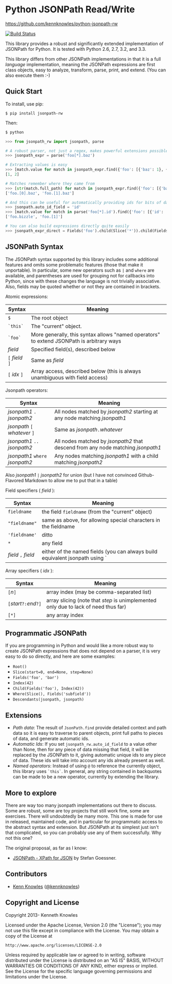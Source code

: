 Python JSONPath Read/Write
==========================

https://github.com/kennknowles/python-jsonpath-rw

[![Build Status](https://travis-ci.org/kennknowles/python-jsonpath-rw.png)](https://travis-ci.org/kennknowles/python-jsonpath-rw)

This library provides a robust and significantly extended implementation of JSONPath for Python.
It is tested with Python 2.6, 2.7, 3.2, and 3.3.

This library differs from other JSONPath implementations in that it
is a full _language_ implementation, meaning the JSONPath expressions 
are first class objects, easy to analyze, transform, parse, print, 
and extend. (You can also execute them :-)

Quick Start
-----------

To install, use pip:

```
$ pip install jsonpath-rw
```

Then:

```python
$ python

>>> from jsonpath_rw import jsonpath, parse

# A robust parser, not just a regex, makes powerful extensions possible
>>> jsonpath_expr = parse('foo[*].baz')

# Extracting values is easy
>>> [match.value for match in jsonpath_expr.find({'foo': [{'baz': 1}, {'baz': 2}]})]
[1, 2]

# Matches remember where they came from
>>> [str(match.full_path) for match in jsonpath_expr.find({'foo': [{'baz': 1}, {'baz': 2}]})]
['foo.[0].baz', 'foo.[1].baz']

# And this can be useful for automatically providing ids for bits of data that do not have them (currently a global switch)
>>> jsonpath.auto_id_field = 'id'
>>> [match.value for match in parse('foo[*].id').find({'foo': [{'id': 'bizzle'}, {'baz': 3}]})]
['foo.bizzle', 'foo.[1]']

# You can also build expressions directly quite easily 
>>> jsonpath_expr_direct = Fields('foo').child(Slice('*')).child(Fields('baz'))  # This is equivalent
```


JSONPath Syntax
---------------

The JSONPath syntax supported by this library includes some additional
features and omits some problematic features (those that make it unportable).
In particular, some new operators such as `|` and `where` are available, and parentheses
are used for grouping not for callbacks into Python, since with these changes
the language is not trivially associative. Also, fields may be quoted whether or 
not they are contained in brackets.

Atomic expressions:

Syntax                        | Meaning
------------------------------|-------------------
`$`                           | The root object
`` `this` ``                  | The "current" object.
`` `foo` ``                   | More generally, this syntax allows "named operators" to extend JSONPath is arbitrary ways
_field_                       | Specified field(s), described below
`[` _field_ `]`               | Same as _field_
`[` _idx_ `]`                 | Array access, described below (this is always unambiguous with field access)

Jsonpath operators:

Syntax                                 | Meaning
---------------------------------------|---------------------------------------------------------------------
_jsonpath1_ `.` _jsonpath2_            | All nodes matched by _jsonpath2_ starting at any node matching _jsonpath1_
_jsonpath_ `[` _whatever_ `]`          | Same as _jsonpath_`.`_whatever_
_jsonpath1_ `..`	 _jsonpath2_       | All nodes matched by _jsonpath2_ that descend from any node matching _jsonpath1_
_jsonpath1_ `where` _jsonpath2_        | Any nodes matching _jsonpath1_ with a child matching _jsonpath2_

Also _jsonpath1_ `|` _jsonpath2_ for union (but I have not convinced Github-Flavored Markdown to allow
me to put that in a table)

Field specifiers ( _field_ ):

Syntax                      | Meaning
----------------------------|----------------------------------------
`fieldname`                 | the field `fieldname` (from the "current" object)
`"fieldname"`               | same as above, for allowing special characters in the fieldname
`'fieldname'`               | ditto
`*`	                        | any field
_field_ `,` _field_         | either of the named fields (you can always build equivalent jsonpath using `|`)

Array specifiers ( _idx_ ):

Syntax                                 | Meaning
---------------------------------------|----------------------------------------
 `[`_n_`]`                             | array index (may be comma-separated list)
 `[`_start_`?:`_end_`?]`               | array slicing (note that _step_ is unimplemented only due to lack of need thus far)
 `[*]`                                 | any array index


Programmatic JSONPath
---------------------

If you are programming in Python and would like a more robust way to create JSONPath
expressions that does not depend on a parser, it is very easy to do so directly, 
and here are some examples:

 - `Root()`
 - `Slice(start=0, end=None, step=None)`
 - `Fields('foo', 'bar')`
 - `Index(42)`
 - `Child(Fields('foo'), Index(42))`
 - `Where(Slice(), Fields('subfield'))`
 - `Descendants(jsonpath, jsonpath)`


Extensions
----------

 - _Path data_: The result of `JsonPath.find` provide detailed context and path
   data so it is easy to traverse to parent objects, print full paths to pieces
   of data, and generate automatic ids.
 - _Automatic Ids_: If you set `jsonpath_rw.auto_id_field` to a value other than 
   None, then for any piece of data missing that field, it will be replaced by 
   the JSONPath to it, giving automatic unique ids to any piece of data. These ids will
   take into account any ids already present as well.
 - _Named operators_: Instead of using `@` to reference the currently object, this library
   uses `` `this` ``. In general, any string contained in backquotes can be made to be
   a new operator, currently by extending the library.


More to explore
---------------

There are way too many jsonpath implementations out there to discuss.
Some are robust, some are toy projects that still work fine, some are 
exercises. There will undoubtedly be many more. This one is made
for use in released, maintained code, and in particular for
programmatic access to the abstract syntax and extension. But 
JSONPath at its simplest just isn't that complicated, so
you can probably use any of them successfully. Why not this one?

The original proposal, as far as I know:

 * [JSONPath - XPath for JSON](http://goessner.net/articles/JSONPath/) by Stefan Goessner.


Contributors
------------

 * [Kenn Knowles](https://github.com/kennknowles) ([@kennknowles](https://twitter.com/KennKnowles))


Copyright and License
---------------------

Copyright 2013- Kenneth Knowles

Licensed under the Apache License, Version 2.0 (the "License");
you may not use this file except in compliance with the License.
You may obtain a copy of the License at

    http://www.apache.org/licenses/LICENSE-2.0

Unless required by applicable law or agreed to in writing, software
distributed under the License is distributed on an "AS IS" BASIS,
WITHOUT WARRANTIES OR CONDITIONS OF ANY KIND, either express or implied.
See the License for the specific language governing permissions and
limitations under the License.
